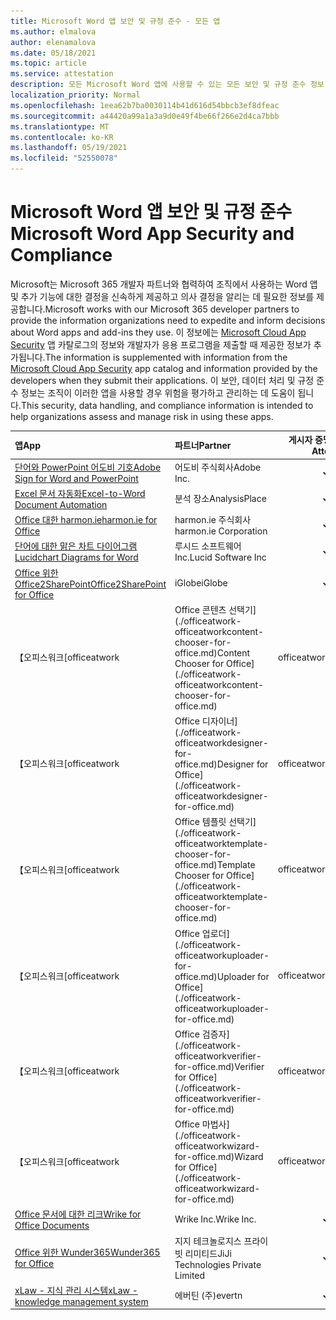 ```yaml
---
title: Microsoft Word 앱 보안 및 규정 준수 - 모든 앱
ms.author: elmalova
author: elenamalova
ms.date: 05/18/2021
ms.topic: article
ms.service: attestation
description: 모든 Microsoft Word 앱에 사용할 수 있는 모든 보안 및 규정 준수 정보 정보입니다.
localization_priority: Normal
ms.openlocfilehash: 1eea62b7ba0030114b41d616d54bbcb3ef8dfeac
ms.sourcegitcommit: a44420a99a1a3a9d0e49f4be66f266e2d4ca7bbb
ms.translationtype: MT
ms.contentlocale: ko-KR
ms.lasthandoff: 05/19/2021
ms.locfileid: "52550078"
---
```

# <a name="microsoft-word-app-security-and-compliance"></a><span data-ttu-id="09392-103">Microsoft Word 앱 보안 및 규정 준수</span><span class="sxs-lookup"><span data-stu-id="09392-103">Microsoft Word App Security and Compliance</span></span>

<span data-ttu-id="09392-104">Microsoft는 Microsoft 365 개발자 파트너와 협력하여 조직에서 사용하는 Word 앱 및 추가 기능에 대한 결정을 신속하게 제공하고 의사 결정을 알리는 데 필요한 정보를 제공합니다.</span><span class="sxs-lookup"><span data-stu-id="09392-104">Microsoft works with our Microsoft 365 developer partners to provide the information organizations need to expedite and inform decisions about Word apps and add-ins they use.</span></span> <span data-ttu-id="09392-105">이 정보에는 [Microsoft Cloud App Security](https://www.microsoft.com/en-us/enterprise-mobility-security/cloud-app-security) 앱 카탈로그의 정보와 개발자가 응용 프로그램을 제출할 때 제공한 정보가 추가됩니다.</span><span class="sxs-lookup"><span data-stu-id="09392-105">The information is supplemented with information from the [Microsoft Cloud App Security](https://www.microsoft.com/en-us/enterprise-mobility-security/cloud-app-security) app catalog and information provided by the developers when they submit their applications.</span></span> <span data-ttu-id="09392-106">이 보안, 데이터 처리 및 규정 준수 정보는 조직이 이러한 앱을 사용할 경우 위험을 평가하고 관리하는 데 도움이 됩니다.</span><span class="sxs-lookup"><span data-stu-id="09392-106">This security, data handling, and compliance information is intended to help organizations assess and manage risk in using these apps.</span></span>

| <span data-ttu-id="09392-107">**앱**</span><span class="sxs-lookup"><span data-stu-id="09392-107">**App**</span></span> | <span data-ttu-id="09392-108">**파트너**</span><span class="sxs-lookup"><span data-stu-id="09392-108">**Partner**</span></span> | <span data-ttu-id="09392-109">**게시자 증명**</span><span class="sxs-lookup"><span data-stu-id="09392-109">**Publisher Attested**</span></span> | <span data-ttu-id="09392-110">**인증**</span><span class="sxs-lookup"><span data-stu-id="09392-110">**Certified**</span></span> |
|:--------|:------------|:----------------------:|:-------------:|
| [<span data-ttu-id="09392-111">단어와 PowerPoint 어도비 기호</span><span class="sxs-lookup"><span data-stu-id="09392-111">Adobe Sign for Word and PowerPoint</span></span>](./adobe-inc-sign-for-word-and-powerpoint.md) | <span data-ttu-id="09392-112">어도비 주식회사</span><span class="sxs-lookup"><span data-stu-id="09392-112">Adobe Inc.</span></span> | <span data-ttu-id="09392-113">**✓**</span><span class="sxs-lookup"><span data-stu-id="09392-113">**✓**</span></span> | <img alt="Certified application badge" src="../media/certified-badge.png" height="25" width="25" /> |
| [<span data-ttu-id="09392-114">Excel 문서 자동화</span><span class="sxs-lookup"><span data-stu-id="09392-114">Excel-to-Word Document Automation</span></span>](./analysisplace-excel-to-word-document-automation.md) | <span data-ttu-id="09392-115">분석 장소</span><span class="sxs-lookup"><span data-stu-id="09392-115">AnalysisPlace</span></span> | <span data-ttu-id="09392-116">**✓**</span><span class="sxs-lookup"><span data-stu-id="09392-116">**✓**</span></span> |  |
| [<span data-ttu-id="09392-117">Office 대한 harmon.ie</span><span class="sxs-lookup"><span data-stu-id="09392-117">harmon.ie for Office</span></span>](./harmonie-corporation-for-office.md) | <span data-ttu-id="09392-118">harmon.ie 주식회사</span><span class="sxs-lookup"><span data-stu-id="09392-118">harmon.ie Corporation</span></span> | <span data-ttu-id="09392-119">**✓**</span><span class="sxs-lookup"><span data-stu-id="09392-119">**✓**</span></span> |  |
| [<span data-ttu-id="09392-120">단어에 대한 맑은 차트 다이어그램</span><span class="sxs-lookup"><span data-stu-id="09392-120">Lucidchart Diagrams for Word</span></span>](./lucid-software-inc-lucidchart-diagrams-for-word.md) | <span data-ttu-id="09392-121">루시드 소프트웨어 Inc.</span><span class="sxs-lookup"><span data-stu-id="09392-121">Lucid Software Inc</span></span> | <span data-ttu-id="09392-122">**✓**</span><span class="sxs-lookup"><span data-stu-id="09392-122">**✓**</span></span> |  |
| [<span data-ttu-id="09392-123">Office 위한 Office2SharePoint</span><span class="sxs-lookup"><span data-stu-id="09392-123">Office2SharePoint for Office</span></span>](./iglobe-office2sharepoint-for-office.md) | <span data-ttu-id="09392-124">iGlobe</span><span class="sxs-lookup"><span data-stu-id="09392-124">iGlobe</span></span> | <span data-ttu-id="09392-125">**✓**</span><span class="sxs-lookup"><span data-stu-id="09392-125">**✓**</span></span> | <img alt="Certified application badge" src="../media/certified-badge.png" height="25" width="25" /> |
| <span data-ttu-id="09392-126">【오피스워크</span><span class="sxs-lookup"><span data-stu-id="09392-126">[officeatwork</span></span> | <span data-ttu-id="09392-127">Office 콘텐츠 선택기](./officeatwork-officeatworkcontent-chooser-for-office.md)</span><span class="sxs-lookup"><span data-stu-id="09392-127">Content Chooser for Office](./officeatwork-officeatworkcontent-chooser-for-office.md)</span></span> | <span data-ttu-id="09392-128">officeatwork</span><span class="sxs-lookup"><span data-stu-id="09392-128">officeatwork</span></span> | <span data-ttu-id="09392-129">**✓**</span><span class="sxs-lookup"><span data-stu-id="09392-129">**✓**</span></span> | <img alt="Certified application badge" src="../media/certified-badge.png" height="25" width="25" /> |
| <span data-ttu-id="09392-130">【오피스워크</span><span class="sxs-lookup"><span data-stu-id="09392-130">[officeatwork</span></span> | <span data-ttu-id="09392-131">Office 디자이너](./officeatwork-officeatworkdesigner-for-office.md)</span><span class="sxs-lookup"><span data-stu-id="09392-131">Designer for Office](./officeatwork-officeatworkdesigner-for-office.md)</span></span> | <span data-ttu-id="09392-132">officeatwork</span><span class="sxs-lookup"><span data-stu-id="09392-132">officeatwork</span></span> | <span data-ttu-id="09392-133">**✓**</span><span class="sxs-lookup"><span data-stu-id="09392-133">**✓**</span></span> | <img alt="Certified application badge" src="../media/certified-badge.png" height="25" width="25" /> |
| <span data-ttu-id="09392-134">【오피스워크</span><span class="sxs-lookup"><span data-stu-id="09392-134">[officeatwork</span></span> | <span data-ttu-id="09392-135">Office 템플릿 선택기](./officeatwork-officeatworktemplate-chooser-for-office.md)</span><span class="sxs-lookup"><span data-stu-id="09392-135">Template Chooser for Office](./officeatwork-officeatworktemplate-chooser-for-office.md)</span></span> | <span data-ttu-id="09392-136">officeatwork</span><span class="sxs-lookup"><span data-stu-id="09392-136">officeatwork</span></span> | <span data-ttu-id="09392-137">**✓**</span><span class="sxs-lookup"><span data-stu-id="09392-137">**✓**</span></span> | <img alt="Certified application badge" src="../media/certified-badge.png" height="25" width="25" /> |
| <span data-ttu-id="09392-138">【오피스워크</span><span class="sxs-lookup"><span data-stu-id="09392-138">[officeatwork</span></span> | <span data-ttu-id="09392-139">Office 업로더](./officeatwork-officeatworkuploader-for-office.md)</span><span class="sxs-lookup"><span data-stu-id="09392-139">Uploader for Office](./officeatwork-officeatworkuploader-for-office.md)</span></span> | <span data-ttu-id="09392-140">officeatwork</span><span class="sxs-lookup"><span data-stu-id="09392-140">officeatwork</span></span> | <span data-ttu-id="09392-141">**✓**</span><span class="sxs-lookup"><span data-stu-id="09392-141">**✓**</span></span> | <img alt="Certified application badge" src="../media/certified-badge.png" height="25" width="25" /> |
| <span data-ttu-id="09392-142">【오피스워크</span><span class="sxs-lookup"><span data-stu-id="09392-142">[officeatwork</span></span> | <span data-ttu-id="09392-143">Office 검증자](./officeatwork-officeatworkverifier-for-office.md)</span><span class="sxs-lookup"><span data-stu-id="09392-143">Verifier for Office](./officeatwork-officeatworkverifier-for-office.md)</span></span> | <span data-ttu-id="09392-144">officeatwork</span><span class="sxs-lookup"><span data-stu-id="09392-144">officeatwork</span></span> | <span data-ttu-id="09392-145">**✓**</span><span class="sxs-lookup"><span data-stu-id="09392-145">**✓**</span></span> | <img alt="Certified application badge" src="../media/certified-badge.png" height="25" width="25" /> |
| <span data-ttu-id="09392-146">【오피스워크</span><span class="sxs-lookup"><span data-stu-id="09392-146">[officeatwork</span></span> | <span data-ttu-id="09392-147">Office 마법사](./officeatwork-officeatworkwizard-for-office.md)</span><span class="sxs-lookup"><span data-stu-id="09392-147">Wizard for Office](./officeatwork-officeatworkwizard-for-office.md)</span></span> | <span data-ttu-id="09392-148">officeatwork</span><span class="sxs-lookup"><span data-stu-id="09392-148">officeatwork</span></span> | <span data-ttu-id="09392-149">**✓**</span><span class="sxs-lookup"><span data-stu-id="09392-149">**✓**</span></span> | <img alt="Certified application badge" src="../media/certified-badge.png" height="25" width="25" /> |
| [<span data-ttu-id="09392-150">Office 문서에 대한 리크</span><span class="sxs-lookup"><span data-stu-id="09392-150">Wrike for Office Documents</span></span>](./wrike-inc-for-office-documents.md) | <span data-ttu-id="09392-151">Wrike Inc.</span><span class="sxs-lookup"><span data-stu-id="09392-151">Wrike Inc.</span></span> | <span data-ttu-id="09392-152">**✓**</span><span class="sxs-lookup"><span data-stu-id="09392-152">**✓**</span></span> | <img alt="Certified application badge" src="../media/certified-badge.png" height="25" width="25" /> |
| [<span data-ttu-id="09392-153">Office 위한 Wunder365</span><span class="sxs-lookup"><span data-stu-id="09392-153">Wunder365 for Office</span></span>](./jiji-technologies-private-limited-wunder365-for-office.md) | <span data-ttu-id="09392-154">지지 테크놀로지스 프라이빗 리미티드</span><span class="sxs-lookup"><span data-stu-id="09392-154">JiJi Technologies Private Limited</span></span> | <span data-ttu-id="09392-155">**✓**</span><span class="sxs-lookup"><span data-stu-id="09392-155">**✓**</span></span> |  |
| [<span data-ttu-id="09392-156">xLaw - 지식 관리 시스템</span><span class="sxs-lookup"><span data-stu-id="09392-156">xLaw - knowledge management system</span></span>](./evertn-xlaw-knowledge-management-system.md) | <span data-ttu-id="09392-157">에버틴 (주)</span><span class="sxs-lookup"><span data-stu-id="09392-157">evertn</span></span> | <span data-ttu-id="09392-158">**✓**</span><span class="sxs-lookup"><span data-stu-id="09392-158">**✓**</span></span> |  |
